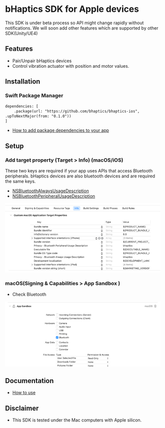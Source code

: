 # bHaptics SDK for Apple devices

This SDK is under beta process so API might change rapidly without notifications.
We will soon add other features which are supported by other SDK(Unity/UE4)

## Features
* Pair/Unpair bHaptics devices
* Control vibration actuator with position and motor values.

## Installation
### Swift Package Manager
```
dependencies: [
    .package(url: "https://github.com/bhaptics/bhaptics-ios", .upToNextMajor(from: "0.1.0"))
]
```

* [How to add package dependencies to your app](https://developer.apple.com/documentation/xcode/adding-package-dependencies-to-your-app)

## Setup

### Add target property (Target > Info) (macOS/iOS)
These two keys are required if your app uses APIs that access Bluetooth peripherals.
bHaptics devices are also bluetooth devices and are required the same keys.


* [NSBluetoothAlwaysUsageDescription](https://developer.apple.com/documentation/bundleresources/information_property_list/nsbluetoothalwaysusagedescription)
* [NSBluetoothPeripheralUsageDescription](https://developer.apple.com/documentation/bundleresources/information_property_list/nsbluetoothperipheralusagedescription)


![img_1.png](Assets/img_1.png)

### macOS(Signing & Capabilities > App Sandbox )
* Check Bluetooth

![img.png](Assets/img.png)

## Documentation
* [How to use](Assets/HowToUse.md)

## Disclaimer
* This SDK is tested under the Mac computers with Apple silicon.